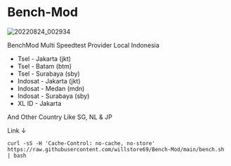 # Bench-Mod
![20220824_002934](https://user-images.githubusercontent.com/107354006/186212324-3e30fcfe-8a12-43af-bee8-9fcbc28a84b0.jpg)

BenchMod Multi Speedtest Provider Local Indonesia
- Tsel - Jakarta (jkt)
- Tsel - Batam (btm)
- Tsel - Surabaya (sby)
- Indosat - Jakarta (jkt)
- Indosat - Medan (mdn)
- Indosat - Surabaya (sby)
- XL ID - Jakarta

And Other Country Like SG, NL & JP

Link ↓
```
curl -sS -H 'Cache-Control: no-cache, no-store' https://raw.githubusercontent.com/willstore69/Bench-Mod/main/bench.sh | bash
```
